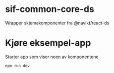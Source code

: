 # sif-common-core-ds

Wrapper skjemakomponenter fra @navikt/react-ds

# Kjøre eksempel-app

Starter app som viser noen av komponentene

```
npm run dev
```
